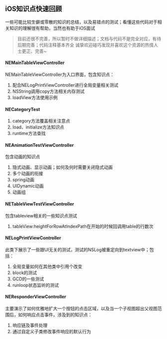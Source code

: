 ## iOS知识点快速回顾
一些可能比较生僻或零散的知识的总结，以及易错点的测试；看懂这些代码对于相关知识的理解很有帮助，当然也有助于iOS面试
> 目前还很不完善，所以暂时不做详细描述；文档与代码不是完全对应，有待后期完善；代码注释基本齐全
诚挚欢迎碰巧发现并喜欢这个资源的热情人士更正、完善~


#### NEMainTableViewController
NEMainTableViewController为入口界面，包含知识点：
1. 配合NELogPrintViewController进行全局变量相关测试
2. NSString调用copy方法相关内存测试
3. loadView方法使用示例


#### NECategoryTest
1. category方法覆盖相关注意点
2. load、initialize方法知识点
3. runtime方法查找


#### NEAnimationTestViewController
包含动画的知识点
1. 隐式动画、显示动画；如何及何时需要关闭隐式动画
2. 多个动画的衔接
3. spring动画
4. UIDynamic动画
5. 动画组


#### NETableViewTestViewController
包含tableview相关的一些知识点测试
1. tableView:heightForRowAtIndexPath在开始的时候回调用table的行数次


#### NELogPrintViewController
此类下展示了一些跟UI无关的测试，测试的NSLog被重定向到textview中；包括：
1. 全局变量如何在其他类中引用个改变
2. block的测试
3. GCD的一些测试
3. runloop状态监听的测试

#### NEResponderViewController
主要演示了如何优雅地扩大一个按钮的点击区域，以及当一个子视图超出父视图范围后，如何响应点击事件，涉及到的知识点：
1. 响应链及事件处理
2. 通过自定义子类修改事件响应的默认行为
